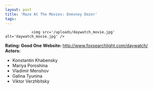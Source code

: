 ```yaml
---
layout: post
title: 'Maze At The Movies: Dnevnoy Dozor'
tags:
---
```



                <img src='/uploads/daywatch_movie.jpg' alt='daywatch_movie.jpg' />
<p><strong>Rating: Good One</strong>
<strong>Website: </strong><a href="http://www.foxsearchlight.com/daywatch/"><a href="http://www.foxsearchlight.com/daywatch/">http://www.foxsearchlight.com/daywatch/</a></a>
<strong>Actors:</strong></p>
<ul>
    <li>Konstantin Khabensky</li>
    <li>Mariya Poroshina</li>
    <li>Vladimir Menshov</li>
    <li>Galina Tyunina</li>
    <li>Viktor Verzhbitsky</li>
</ul>
